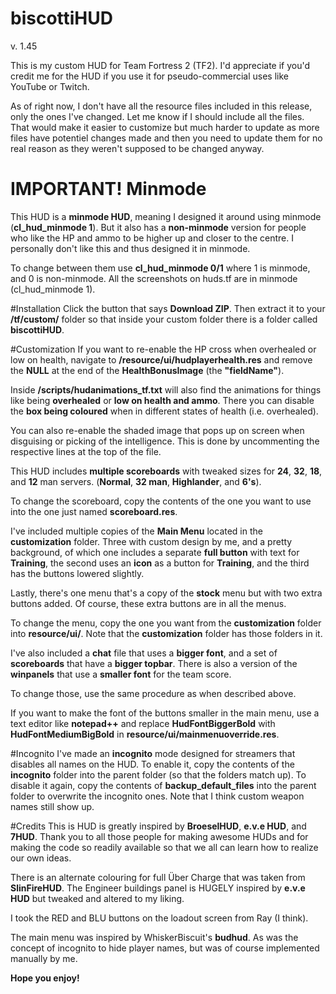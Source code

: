 # biscottiHUD
v. 1.45

This is my custom HUD for Team Fortress 2 (TF2).
I'd appreciate if you'd credit me for the HUD if you use it for pseudo-commercial uses like YouTube or Twitch.

As of right now, I don't have all the resource files included in this release, only the ones I've changed. Let me know if I should include all the files. That would make it easier to customize but much harder to update as more files have potentiel changes made and then you need to update them for no real reason as they weren't supposed to be changed anyway.

# IMPORTANT! Minmode
This HUD is a **minmode HUD**, meaning I designed it around using minmode (**cl_hud_minmode 1**).
But it also has a **non-minmode** version for people who like the HP and ammo to be higher up and closer to the centre. I personally don't like this and thus designed it in minmode.

To change between them use **cl_hud_minmode 0/1** where 1 is minmode, and 0 is non-minmode.
All the screenshots on huds.tf are in minmode (cl_hud_minmode 1).

#Installation
Click the button that says **Download ZIP**.
Then extract it to your **/tf/custom/** folder so that inside your custom folder there is a folder called **biscottiHUD**.

#Customization
If you want to re-enable the HP cross when overhealed or low on health, navigate to **/resource/ui/hudplayerhealth.res** and remove the **NULL** at the end of the **HealthBonusImage** (the **"fieldName"**).

Inside **/scripts/hudanimations_tf.txt** will also find the animations for things like being **overhealed** or **low on health and ammo**.
There you can disable the **box being coloured** when in different states of health (i.e. overhealed).

You can also re-enable the shaded image that pops up on screen when disguising or picking of the intelligence.
This is done by uncommenting the respective lines at the top of the file.

This HUD includes **multiple scoreboards** with tweaked sizes for **24**, **32**, **18**, and **12** man servers. (**Normal**, **32 man**, **Highlander**, and **6's**).

To change the scoreboard, copy the contents of the one you want to use into the one just named **scoreboard.res**.

I've included multiple copies of the **Main Menu** located in the **customization** folder. Three with custom design by me, and a pretty background, of which one  includes a separate **full button** with text for **Training**, the second uses an **icon** as a button for **Training**, and the third has the buttons lowered slightly.

Lastly, there's one menu that's a copy of the **stock** menu but with two extra buttons added. Of course, these extra buttons are in all the menus.

To change the menu, copy the one you want from the **customization** folder into **resource/ui/**. Note that the **customization** folder has those folders in it.

I've also included a **chat** file that uses a **bigger font**, and a set of **scoreboards** that have a **bigger topbar**. There is also a version of the **winpanels** that use a **smaller font** for the team score.

To change those, use the same procedure as when described above.

If you want to make the font of the buttons smaller in the main menu, use a text editor like **notepad++** and replace **HudFontBiggerBold** with **HudFontMediumBigBold** in **resource/ui/mainmenuoverride.res**.

#Incognito
I've made an **incognito** mode designed for streamers that disables all names on the HUD. To enable it, copy the contents of the **incognito** folder into the parent folder (so that the folders match up). To disable it again, copy the contents of **backup_default_files** into the parent folder to overwrite the incognito ones. Note that I think custom weapon names still show up.

#Credits
This is HUD is greatly inspired by **BroeselHUD**, **e.v.e HUD**, and **7HUD**.
Thank you to all those people for making awesome HUDs and for making the code so readily available so that we all can learn how to realize our own ideas.

There is an alternate colouring for full Über Charge that was taken from **SlinFireHUD**.
The Engineer buildings panel is HUGELY inspired by **e.v.e HUD** but tweaked and altered to my liking.

I took the RED and BLU buttons on the loadout screen from Ray (I think).

The main menu was inspired by WhiskerBiscuit's **budhud**. As was the concept of incognito to hide player names, but was of course implemented manually by me.

**Hope you enjoy!**
